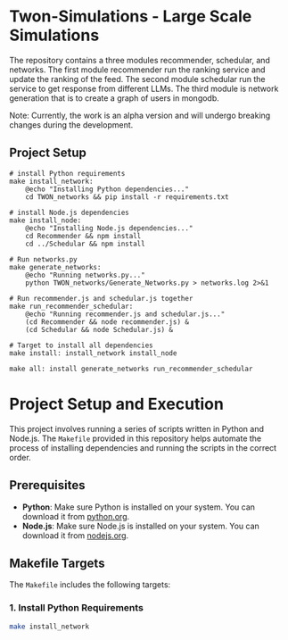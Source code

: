 # Twon-Simulations - Large Scale Simulations

The repository contains a three modules recommender, schedular, and networks. The first module recommender run the ranking service and update the ranking of the feed. The second module schedular run the service to get response from different LLMs. The third module is network generation that is to create a graph of users in mongodb.

Note: Currently, the work is an alpha version and will undergo breaking changes during the development.

## Project Setup

```
# install Python requirements
make install_network:
	@echo "Installing Python dependencies..."
	cd TWON_networks && pip install -r requirements.txt

# install Node.js dependencies
make install_node:
	@echo "Installing Node.js dependencies..."
	cd Recommender && npm install
	cd ../Schedular && npm install

# Run networks.py 
make generate_networks:
	@echo "Running networks.py..."
	python TWON_networks/Generate_Networks.py > networks.log 2>&1

# Run recommender.js and schedular.js together
make run_recommender_schedular:
	@echo "Running recommender.js and schedular.js..."
	(cd Recommender && node recommender.js) &
	(cd Schedular && node Schedular.js) &

# Target to install all dependencies
make install: install_network install_node

make all: install generate_networks run_recommender_schedular
```




# Project Setup and Execution

This project involves running a series of scripts written in Python and Node.js. The `Makefile` provided in this repository helps automate the process of installing dependencies and running the scripts in the correct order.

## Prerequisites

- **Python**: Make sure Python is installed on your system. You can download it from [python.org](https://www.python.org/).
- **Node.js**: Make sure Node.js is installed on your system. You can download it from [nodejs.org](https://nodejs.org/).

## Makefile Targets

The `Makefile` includes the following targets:

### 1. Install Python Requirements

```sh
make install_network
